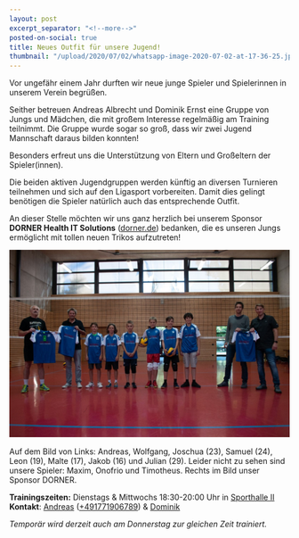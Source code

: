 ```yaml
---
layout: post
excerpt_separator: "<!--more-->"
posted-on-social: true
title: Neues Outfit für unsere Jugend!
thumbnail: "/upload/2020/07/02/whatsapp-image-2020-07-02-at-17-36-25.jpeg"
---
```

Vor ungefähr einem Jahr durften wir neue junge Spieler und Spielerinnen in unserem Verein begrüßen.

Seither betreuen Andreas Albrecht und Dominik Ernst eine Gruppe von Jungs und Mädchen, die mit großem Interesse regelmäßig am Training teilnimmt. Die Gruppe wurde sogar so groß, dass wir zwei Jugend Mannschaft daraus bilden konnten!

Besonders erfreut uns die Unterstützung von Eltern und Großeltern der Spieler(innen).

Die beiden aktiven Jugendgruppen werden künftig an diversen Turnieren teilnehmen und sich auf den Ligasport vorbereiten. Damit dies gelingt benötigen die Spieler natürlich auch das entsprechende Outfit.

An dieser Stelle möchten wir uns ganz herzlich bei unserem Sponsor **DORNER Health IT Solutions** ([dorner.de](https://www.dorner.de/)) bedanken, die es unseren Jungs ermöglicht mit tollen neuen Trikos aufzutreten!

![](/upload/2020/07/02/whatsapp-image-2020-07-01-at-08-09-30.jpeg)

Auf dem Bild von Links: Andreas, Wolfgang, Joschua (23), Samuel (24), Leon (19), Malte (17), Jakob (16) und Julian (29). Leider nicht zu sehen sind unsere Spieler: Maxim, Onofrio und Timotheus. Rechts im Bild unser Sponsor DORNER.

**Trainingszeiten:** Dienstags & Mittwochs 18:30-20:00 Uhr in [Sporthalle II](https://goo.gl/maps/g3XhvCS9gpR2)  
**Kontakt**: [Andreas](mailto:andreas@vcmuellheim.de) ([+491771906789](tel:+491771906789)) & [Dominik](mailto:dominik@vcmuellheim.de)

_Temporär wird derzeit auch am Donnerstag zur gleichen Zeit trainiert._